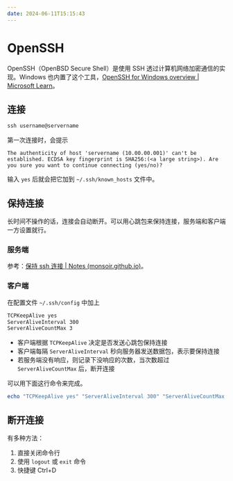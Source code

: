 ```yaml
---
date: 2024-06-11T15:15:43
---
```


# OpenSSH

OpenSSH（OpenBSD Secure Shell）是使用 SSH 透过计算机网络加密通信的实现。Windows 也内置了这个工具，[OpenSSH for Windows overview | Microsoft Learn](https://learn.microsoft.com/en-us/windows-server/administration/openssh/openssh_overview)。

## 连接

``` powershell
ssh username@servername
```

第一次连接时，会提示

```
The authenticity of host 'servername (10.00.00.001)' can't be established. ECDSA key fingerprint is SHA256:(<a large string>). Are you sure you want to continue connecting (yes/no)?
```

输入 `yes` 后就会把它加到 `~/.ssh/known_hosts` 文件中。

## 保持连接

长时间不操作的话，连接会自动断开。可以用心跳包来保持连接，服务端和客户端一方设置就行。

### 服务端

参考：[保持 ssh 连接 | Notes (monsoir.github.io)](https://monsoir.github.io/Notes/Linux/keep-ssh-session-alive.html)。

### 客户端

在配置文件 `~/.ssh/config` 中加上

``` txt
TCPKeepAlive yes
ServerAliveInterval 300
ServerAliveCountMax 3
```

- 客户端根据 `TCPKeepAlive` 决定是否发送心跳包保持连接
- 客户端每隔 `ServerAliveInterval` 秒向服务器发送数据包，表示要保持连接
- 若服务端没有响应，则记录下没响应的次数，当次数超过 `ServerAliveCountMax` 后，断开连接

可以用下面这行命令来完成。

``` powershell
echo "TCPKeepAlive yes" "ServerAliveInterval 300" "ServerAliveCountMax 3" >> ~/.ssh/config
```

## 断开连接

有多种方法：

1. 直接关闭命令行
2. 使用 `logout` 或 `exit` 命令
3. 快捷键 Ctrl+D
